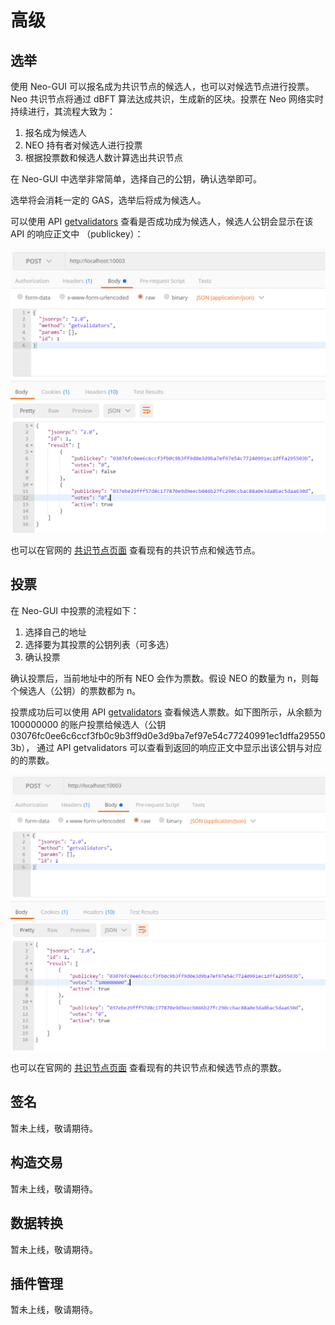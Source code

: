 # 高级



## 选举

使用 Neo-GUI 可以报名成为共识节点的候选人，也可以对候选节点进行投票。Neo 共识节点将通过 dBFT 算法达成共识，生成新的区块。投票在 Neo 网络实时持续进行，其流程大致为：

1. 报名成为候选人
2. NEO 持有者对候选人进行投票
3. 根据投票数和候选人数计算选出共识节点

在 Neo-GUI 中选举非常简单，选择自己的公钥，确认选举即可。

选举将会消耗一定的 GAS，选举后将成为候选人。

可以使用 API [getvalidators](../../reference/rpc/latest-version/api/getvalidators.html) 查看是否成功成为候选人，候选人公钥会显示在该 API 的响应正文中 （publickey）：

![](../assets/getvalidator1.png)

也可以在官网的 [共识节点页面](https://neo.org/consensus) 查看现有的共识节点和候选节点。

## 投票

在 Neo-GUI 中投票的流程如下：

1. 选择自己的地址
2. 选择要为其投票的公钥列表（可多选）
3. 确认投票

确认投票后，当前地址中的所有 NEO 会作为票数。假设 NEO 的数量为 n，则每个候选人（公钥）的票数都为 n。

投票成功后可以使用 API [getvalidators](../../reference/rpc/latest-version/api/getvalidators.html) 查看候选人票数。如下图所示，从余额为 100000000 的账户投票给候选人（公钥 03076fc0ee6c6ccf3fb0c9b3ff9d0e3d9ba7ef97e54c77240991ec1dffa295503b）， 通过 API getvalidators 可以查看到返回的响应正文中显示出该公钥与对应的的票数。

![](../assets/getvalidator2.png)

也可以在官网的 [共识节点页面](https://neo.org/consensus) 查看现有的共识节点和候选节点的票数。

## 签名

暂未上线，敬请期待。

## 构造交易

暂未上线，敬请期待。

## 数据转换

暂未上线，敬请期待。

## 插件管理

暂未上线，敬请期待。